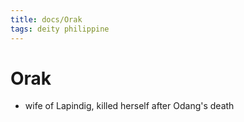 ```yaml
---
title: docs/Orak
tags: deity philippine
---
```


# Orak
- wife of Lapindig, killed herself after Odang's death